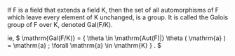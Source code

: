 If F is a field that extends a field K, then the set of all
automorphisms of F which leave every element of K unchanged, is a group.
It is called the Galois group of F over K, denoted Gal(F/K).

ie,
$ \mathrm{Gal(F/K)} = { \theta \in \mathrm{Aut(F)|} \theta ( \mathrm{a} )
= \mathrm{a} \; \forall \mathrm{a} \in \mathrm{K} }  . $
